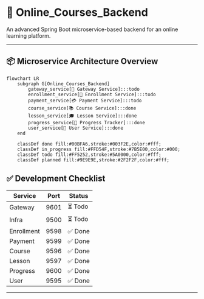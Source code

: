 # 🧭 Online_Courses_Backend

An advanced Spring Boot microservice-based backend for an online learning platform.

---
## 📦 Microservice Architecture Overview
```mermaid
flowchart LR
    subgraph G[Online_Courses_Backend]
        gateway_service[🚪 Gateway Service]:::todo
        enrollment_service[🪪 Enrollment Service]:::todo
        payment_service[💳 Payment Service]:::todo
        course_service[📚 Course Service]:::done
        lesson_service[🎓 Lesson Service]:::done
        progress_service[🧩 Progress Tracker]:::done
        user_service[👥 User Service]:::done
    end

    classDef done fill:#00BFA6,stroke:#003F2E,color:#fff;
    classDef in_progress fill:#FFD54F,stroke:#7B5E00,color:#000;
    classDef todo fill:#FF5252,stroke:#5A0000,color:#fff;
    classDef planned fill:#9E9E9E,stroke:#2F2F2F,color:#fff;
```

## ✅ Development Checklist
| Service | Port | Status |
|----------|------|---------|
| Gateway | 9601 | ⏳ Todo |
| Infra | 9500 | ⏳ Todo |
| Enrollment | 9598 | ✅ Done |
| Payment | 9599 | ✅ Done |
| Course | 9596 | ✅ Done |
| Lesson | 9597 | ✅ Done |
| Progress | 9600 | ✅ Done |
| User | 9595 | ✅ Done |

---
